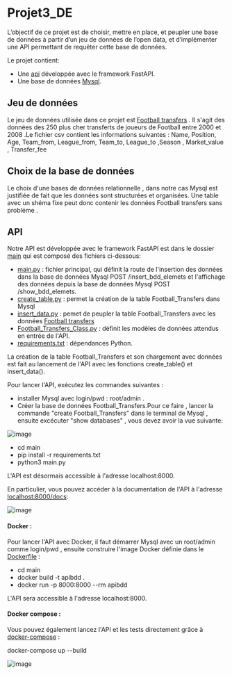 # Projet3_DE
L’objectif de ce projet est de choisir, mettre en place, et peupler une base de données à partir d’un jeu de données de l’open data, et d’implémenter une API permettant de requêter cette base de données.

Le projet contient: 
* Une [api](https://github.com/bourrich90/Projet3_DE/blob/main/main/) développée avec le framework FastAPI.
* Une base de données [Mysql](https://dev.mysql.com/downloads/installer/).

## Jeu de données

Le jeu de données utilisée dans ce projet est [Football transfers](https://www.kaggle.com/vardan95ghazaryan/top-250-football-transfers-from-2000-to-2018) . Il s'agit des données des 250 plus cher transferts de joueurs de Football entre 2000 et 2008 .Le fichier csv contient les informations suivantes : Name, Position, Age, Team_from, League_from, Team_to, League_to ,Season , Market_value , Transfer_fee

## Choix de la base de données

Le choix d'une bases de données relationnelle , dans notre cas Mysql est justifiée de fait que les données sont structurées et organisées. Une table avec un shéma fixe peut donc contenir les données  Football transfers sans probléme .

## API

Notre API est développée avec le framework FastAPI est dans le dossier [main](https://github.com/bourrich90/Projet3_DE/blob/main/main/) qui est composé des fichiers ci-dessous:

* [main.py](https://github.com/bourrich90/Projet3_DE/blob/main/main/main.py) : fichier principal, qui définit la route de l'insertion des données dans la base de données Mysql POST /insert_bdd_elemets et l'affichage des données depuis la base de données Mysql POST /show_bdd_elemets.
* [create_table.py](https://github.com/bourrich90/Projet3_DE/blob/main/main/Create_table.py) : permet la création de la table Football_Transfers dans Mysql
* [insert_data.py](https://github.com/bourrich90/Projet3_DE/blob/main/main/insert_data.py) : pemet de peupler la table Football_Transfers avec les données [Football transfers](https://www.kaggle.com/vardan95ghazaryan/top-250-football-transfers-from-2000-to-2018)
* [Football_Transfers_Class.py](https://github.com/bourrich90/Projet3_DE/blob/main/main/Football_Transfers_Class.py) : définit les modèles de données attendus en entrée de l'API.
* [requirements.txt](https://github.com/bourrich90/Projet3_DE/blob/main/main/requirements.txt) : dépendances Python.

La création de la table Football_Transfers et son chargement avec données est fait  au lancement de l'API avec les fonctions create_table() et insert_data().

Pour lancer l'API, exécutez les commandes suivantes :

* installer Mysql avec login/pwd : root/admin .
* Créer la base de données Football_Transfers.Pour ce faire , lancer la commande "create Football_Transfers" dans le terminal de Mysql , ensuite  excécuter 
"show databases" , vous devez avoir la vue suivante:

![image](https://user-images.githubusercontent.com/86717947/132197932-007e8c8f-c23f-4a19-a4c0-fe575aa73348.png)

 - cd main
 - pip install -r requirements.txt
 - python3 main.py

L'API est désormais accessible à l'adresse localhost:8000.

En particulier, vous pouvez accéder à la documentation de l'API à l'adresse [localhost:8000/docs](http://localhost:8000/docs):

![image](https://user-images.githubusercontent.com/86717947/132199758-c45fc4f8-a919-4d50-91e6-3d0fa37da484.png)

#### Docker :

Pour  lancer l'API avec Docker, il faut  démarrer Mysql avec un root/admin comme login/pwd , ensuite  construire l'image Docker définie dans le [Dockerfile](https://github.com/bourrich90/Projet3_DE/blob/main/main/Dockerfile) :

 - cd main
 - docker build -t apibdd .
 - docker run -p 8000:8000 --rm apibdd

L'API sera accessible à l'adresse localhost:8000.

#### Docker compose :

Vous pouvez également lancez l'API et les tests directement grâce à [docker-compose](https://github.com/bourrich90/Projet3_DE/blob/main/docker-compose.yml) :

docker-compose up --build

![image](https://user-images.githubusercontent.com/86717947/132201653-f5af3e5d-9715-4ecf-b2d4-d59a06698bab.png)
